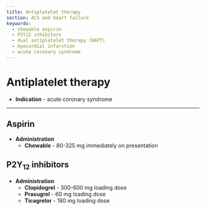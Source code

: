 ```yaml
---
title: Antiplatelet therapy
section: ACS and heart failure
keywords:
  - chewable aspirin
  - P2Y12 inhibitors
  - dual antiplatelet therapy (DAPT)
  - myocardial infarction
  - acute coronary syndrome
---
```


# Antiplatelet therapy

- **Indication** - acute coronary syndrome

---------------

## Aspirin

- **Administration**
  - **Chewable** - 80-325 mg immediately on presentation

## P2Y<sub>12</sub> inhibitors

- **Administration**
  - **Clopidogrel** - 300-600 mg loading dose
  - **Prasugrel** - 60 mg loading dose
  - **Ticagrelor** - 180 mg loading dose
